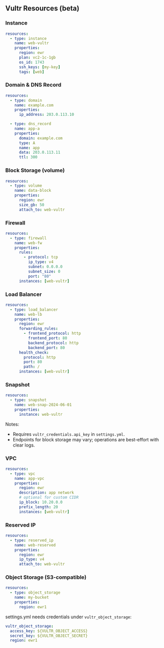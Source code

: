 ## Vultr Resources (beta)

### Instance

```yaml
resources:
  - type: instance
    name: web-vultr
    properties:
      region: ewr
      plan: vc2-1c-1gb
      os_id: 1743
      ssh_keys: [my-key]
      tags: [web]
```

### Domain & DNS Record

```yaml
resources:
  - type: domain
    name: example.com
    properties:
      ip_address: 203.0.113.10

  - type: dns_record
    name: app-a
    properties:
      domain: example.com
      type: A
      name: app
      data: 203.0.113.11
      ttl: 300
```

### Block Storage (volume)

```yaml
resources:
  - type: volume
    name: data-block
    properties:
      region: ewr
      size_gb: 50
      attach_to: web-vultr
```

### Firewall

```yaml
resources:
  - type: firewall
    name: web-fw
    properties:
      rules:
        - protocol: tcp
          ip_type: v4
          subnet: 0.0.0.0
          subnet_size: 0
          port: "80"
      instances: [web-vultr]
```

### Load Balancer

```yaml
resources:
  - type: load_balancer
    name: web-lb
    properties:
      region: ewr
      forwarding_rules:
        - frontend_protocol: http
          frontend_port: 80
          backend_protocol: http
          backend_port: 80
      health_check:
        protocol: http
        port: 80
        path: /
      instances: [web-vultr]
```

### Snapshot

```yaml
resources:
  - type: snapshot
    name: web-snap-2024-06-01
    properties:
      instance: web-vultr
```

Notes:
- Requires `vultr_credentials.api_key` in `settings.yml`.
- Endpoints for block storage may vary; operations are best-effort with clear logs.

### VPC

```yaml
resources:
  - type: vpc
    name: app-vpc
    properties:
      region: ewr
      description: app network
      # optional for custom CIDR
      ip_block: 10.20.0.0
      prefix_length: 20
      instances: [web-vultr]
```

### Reserved IP

```yaml
resources:
  - type: reserved_ip
    name: web-reserved
    properties:
      region: ewr
      ip_type: v4
      attach_to: web-vultr
```

### Object Storage (S3-compatible)

```yaml
resources:
  - type: object_storage
    name: my-bucket
    properties:
      region: ewr1
```

settings.yml needs credentials under `vultr_object_storage`:

```yaml
vultr_object_storage:
  access_key: ${VULTR_OBJECT_ACCESS}
  secret_key: ${VULTR_OBJECT_SECRET}
  region: ewr1
```
